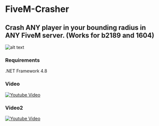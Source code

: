 # FiveM-Crasher
## Crash ANY player in your bounding radius in ANY FiveM server. (Works for b2189 and 1604)
![alt text](https://i.imgur.com/z0prB1q.png)

### Requirements
.NET Framework 4.8

### Video
[![Youtube Video](https://img.youtube.com/vi/mFFI3oj7f_w/0.jpg)](https://www.youtube.com/watch?v=mFFI3oj7f_w)

### Video2
[![Youtube Video](https://img.youtube.com/vi/jSwQDKMt3bk/0.jpg)](https://www.youtube.com/watch?v=jSwQDKMt3bk)

